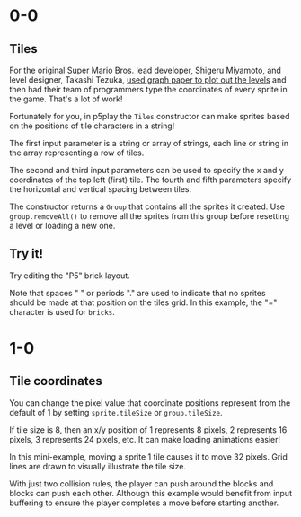 # 0-0

## Tiles

For the original Super Mario Bros. lead developer, Shigeru Miyamoto, and level designer, Takashi Tezuka, [used graph paper to plot out the levels](https://www.youtube.com/watch?v=DLoRd6_a1CI) and then had their team of programmers type the coordinates of every sprite in the game. That's a lot of work!

Fortunately for you, in p5play the `Tiles` constructor can make sprites based on the positions of tile characters in a string!

The first input parameter is a string or array of strings, each line or string in the array representing a row of tiles.

The second and third input parameters can be used to specify the x and y coordinates of the top left (first) tile. The fourth and fifth parameters specify the horizontal and vertical spacing between tiles.

The constructor returns a `Group` that contains all the sprites it created. Use `group.removeAll()` to remove all the sprites from this group before resetting a level or loading a new one.

## Try it!

Try editing the "P5" brick layout.

Note that spaces " " or periods "." are used to indicate that no sprites should be made at that position on the tiles grid. In this example, the "=" character is used for `bricks`.

# 1-0

## Tile coordinates

You can change the pixel value that coordinate positions represent from the default of 1 by setting `sprite.tileSize` or `group.tileSize`.

If tile size is 8, then an x/y position of 1 represents 8 pixels, 2 represents 16 pixels, 3 represents 24 pixels, etc. It can make loading animations easier!

In this mini-example, moving a sprite 1 tile causes it to move 32 pixels. Grid lines are drawn to visually illustrate the tile size.

With just two collision rules, the player can push around the blocks and blocks can push each other. Although this example would benefit from input buffering to ensure the player completes a move before starting another.
